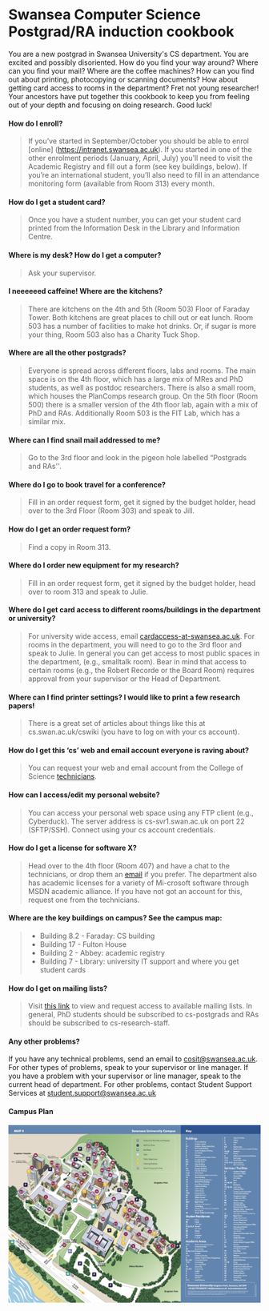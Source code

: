 Swansea Computer Science Postgrad/RA induction cookbook
=======================================================

You are a new postgrad in Swansea University's CS department. You are excited and possibly disoriented. How do you find your way around? Where can you find your mail? Where are the coffee machines? How can you find out about printing, photocopying or scanning documents? How about getting card access to rooms in the department? Fret not young researcher! Your ancestors have put together this cookbook to keep you from feeling out of your depth and focusing on doing research. Good luck!

#### How do I enroll?
>If you’ve started in September/October you should be able to enrol [online] (https://intranet.swansea.ac.uk). If you started in one of the other enrolment periods (January, April, July) you’ll need to visit the Academic Registry and fill out a form (see key buildings, below). If you’re an international student, you’ll also need to fill in an attendance monitoring form (available from Room 313) every month.
    
#### How do I get a student card?
>Once you have a student number, you can get your student card printed from the Information Desk in the Library and Information Centre.

#### Where is my desk? How do I get a computer?
>Ask your supervisor.

#### I neeeeeed caffeine! Where are the kitchens?
>There are kitchens on the 4th and 5th (Room 503) Floor of Faraday Tower. Both kitchens are great places to chill out or eat lunch. Room 503 has a number of facilities to make hot drinks. Or, if sugar is more your thing, Room 503 also has a Charity Tuck Shop.

#### Where are all the other postgrads?
>Everyone is spread across different floors, labs and rooms. The main space is on the 4th floor, which has a large mix of MRes and PhD students, as well as postdoc researchers. There is also a small room, which houses the PlanComps research group. On the 5th floor (Room 500) there is a smaller version of the 4th floor lab, again with a mix of PhD and RAs. Additionally Room 503 is the FIT Lab, which has a similar mix.

#### Where can I find snail mail addressed to me?
>Go to the 3rd floor and look in the pigeon hole labelled “Postgrads and RAs''.

#### Where do I go to book travel for a conference?
>Fill in an order request form, get it signed by the budget holder, head over to the 3rd Floor (Room 303) and speak to Jill.

#### How do I get an order request form?
>Find a copy in Room 313.

#### Where do I order new equipment for my research?
>Fill in an order request form, get it signed by the budget holder, head over to room 313 and speak to Julie.

#### Where do I get card access to different rooms/buildings in the department or university?
>For university wide access, email [cardaccess-at-swansea.ac.uk](mailto:cardaccess@swansea.ac.uk). For rooms in the department, you will need to go to the 3rd floor and speak to Julie. In general you can get access to most public spaces in the department, (e.g., smalltalk room). Bear in mind that access to certain rooms (e.g., the Robert Recorde or the Board Room) requires approval from your supervisor or the Head of Department.

#### Where can I find printer settings? I would like to print a few research papers!
>There is a great set of articles about things like this at cs.swan.ac.uk/cswiki (you have to log on with your cs account).

#### How do I get this ‘cs’ web and email account everyone is raving about?
>You can request your web and email account from the College of Science [technicians](mailto:cosit@swansea.ac.uk).

#### How can I access/edit my personal website?
>You can access your personal web space using any FTP client (e.g., Cyberduck). The server address is cs-svr1.swan.ac.uk on port 22 (SFTP/SSH). Connect using your cs account credentials.
    
#### How do I get a license for software X?
>Head over to the 4th floor (Room 407) and have a chat to the technicians, or drop them an [email](mailto:cosit@swansea.ac.uk) if you prefer. The department also has academic licenses for a variety of Mi-crosoft software through MSDN academic alliance. If you have not got an account for this, request one from the technicians.

#### Where are the key buildings on campus? See the campus map:
> * Building 8.2 - Faraday: CS building
> * Building 17 - Fulton House
> * Building 2 - Abbey: academic registry
> * Building 7 - Library: university IT support and where you get student cards

#### How do I get on mailing lists?
>Visit [this link](http://cos.swansea.ac.uk/mailman/listinfo) to view and request access to available mailing lists. In general, PhD students should be subscribed to cs-postgrads and RAs should be subscribed to cs-research-staff.

#### Any other problems?
If you have any technical problems, send an email to cosit@swansea.ac.uk. For other types of problems, speak to your supervisor or line manager. If you have a problem with your supervisor or line manager, speak to the current head of department. For other problems, contact Student Support Services at student.support@swansea.ac.uk

#### Campus Plan
![Campus Plan](https://github.com/CS-Swansea/induction-cookbook/raw/master/CampusPlan.jpg "Campus Plan")
